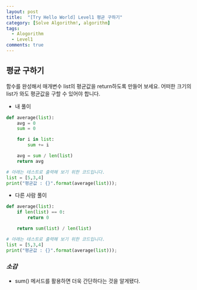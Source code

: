 ```yaml
---
layout: post
title:  "[Try Hello World] Level1 평균 구하기"
category: [Solve Algorithm!, algorithm]
tags:
  - Alogorithm
  - Level1
comments: true
---
```


## 평균 구하기
함수를 완성해서 매개변수 list의 평균값을 return하도록 만들어 보세요.
어떠한 크기의 list가 와도 평균값을 구할 수 있어야 합니다.

- 내 풀이

```python
def average(list):
    avg = 0
    sum = 0

    for i in list:
    	sum += i

    avg = sum / len(list)
    return avg

# 아래는 테스트로 출력해 보기 위한 코드입니다.
list = [5,3,4]
print("평균값 : {}".format(average(list)));
```

- 다른 사람 풀이

```python
def average(list):
    if len(list) == 0:
        return 0

    return sum(list) / len(list)

# 아래는 테스트로 출력해 보기 위한 코드입니다.
list = [5,3,4]
print("평균값 : {}".format(average(list)));
```

### *소감*
- sum() 메서드를 활용하면 더욱 간단하다는 것을 알게됐다.

